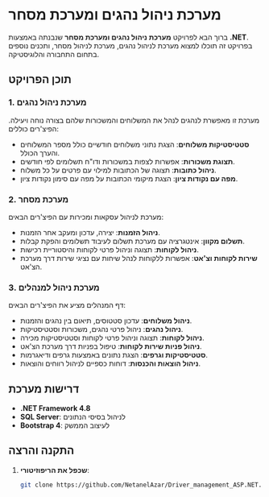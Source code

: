 # מערכת ניהול נהגים ומערכת מסחר

ברוך הבא לפרויקט **מערכת ניהול נהגים ומערכת מסחר** שנבנתה באמצעות **.NET**. בפרויקט זה תוכלו למצוא מערכת לניהול נהגים, מערכת לניהול מסחר, ותכנים נוספים בתחום התחבורה והלוגיסטיקה.

## תוכן הפרויקט

### 1. מערכת ניהול נהגים

מערכת זו מאפשרת לנהגים לנהל את המשלוחים והמשכורות שלהם בצורה נוחה ויעילה. הפיצ'רים כוללים:

- **סטטיסטיקות משלוחים**: הצגת נתוני משלוחים חודשיים כולל מספר המשלוחים והערך הכולל.
- **תצוגת משכורות**: אפשרות לצפות במשכורות ודו"ח תשלומים לפי חודשים.
- **ניהול כתובות**: תצוגה של הכתובות למילוי עם פרטים על כל משלוח.
- **מפה עם נקודות ציון**: הצגת מיקומי הכתובות על מפה עם סימון נקודות ציון.

### 2. מערכת מסחר

מערכת לניהול עסקאות ומכירות עם הפיצ'רים הבאים:

- **ניהול הזמנות**: יצירה, עדכון ומעקב אחר הזמנות.
- **תשלום מקוון**: אינטגרציה עם מערכת תשלום לעיבוד תשלומים והפקת קבלות.
- **ניהול לקוחות**: תצוגה וניהול פרטי לקוחות והיסטוריית רכישות.
- **שירות לקוחות וצ'אט**: אפשרות ללקוחות לנהל שיחות עם נציגי שירות דרך מערכת הצ'אט.

### 3. מערכת ניהול למנהלים

דף המנהלים מציע את הפיצ'רים הבאים:

- **ניהול משלוחים**: עדכון סטטוסים, תיאום בין נהגים והזמנות.
- **ניהול נהגים**: ניהול פרטי נהגים, משכורות וסטטיסטיקות.
- **ניהול לקוחות**: תצוגה וניהול פרטי לקוחות וסטטיסטיקות מכירה.
- **ניהול פניות שירות לקוחות**: טיפול בפניות דרך מערכת הצ'אט.
- **סטטיסטיקות וגרפים**: הצגת נתונים באמצעות גרפים ודיאגרמות.
- **ניהול הוצאות והכנסות**: דוחות כספיים לניהול רווחים והוצאות.

## דרישות מערכת

- **.NET Framework 4.8**
- **SQL Server**: לניהול בסיסי הנתונים
- **Bootstrap 4**: לעיצוב הממשק

## התקנה והרצה

1. **שכפל את הריפוזיטורי**:
   ```bash
   git clone https://github.com/NetanelAzar/Driver_management_ASP.NET.git

